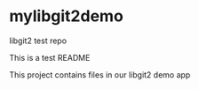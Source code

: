 mylibgit2demo
=============

libgit2 test repo

This is a test README

This project contains files in our libgit2 demo app
